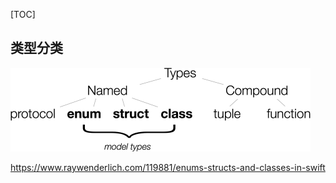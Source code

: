 [TOC]

## 类型分类

![type_system](type_system.png)



https://www.raywenderlich.com/119881/enums-structs-and-classes-in-swift